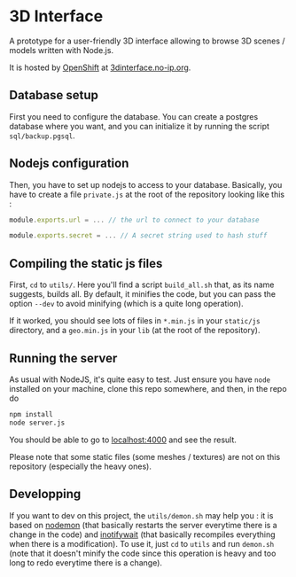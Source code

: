 # 3D Interface
A prototype for a user-friendly 3D interface allowing to browse 3D scenes /
models written with Node.js.

It is hosted by [OpenShift](https://www.openshift.com/) at
[3dinterface.no-ip.org](http://3dinterface.no-ip.org).

## Database setup
First you need to configure the database. You can create a postgres database
where you want, and you can initialize it by running the script
`sql/backup.pgsql`.

## Nodejs configuration
Then, you have to set up nodejs to access to your database. Basically, you have
to create a file `private.js` at the root of the repository looking like this :

``` javascript
module.exports.url = ... // the url to connect to your database

module.exports.secret = ... // A secret string used to hash stuff
```
## Compiling the static js files
First, `cd` to `utils/`. Here you'll find a script `build_all.sh` that, as its
name suggests, builds all. By default, it minifies the code, but you can pass
the option `--dev` to avoid minifying (which is a quite long operation).

If it worked, you should see lots of files in `*.min.js` in your `static/js`
directory, and a `geo.min.js` in your `lib` (at the root of the repository).

## Running the server
As usual with NodeJS, it's quite easy to test. Just ensure you have `node`
installed on your machine, clone this repo somewhere, and then, in the repo do

``` sh
npm install
node server.js
```

You should be able to go to [localhost:4000](http://localhost:4000) and see the
result.

Please note that some static files (some meshes / textures) are not on this
repository (especially the heavy ones).

## Developping
If you want to dev on this project, the `utils/demon.sh` may help you : it is
based on [nodemon](https://github.com/remy/nodemon) (that basically restarts
the server everytime there is a change in the code) and
[inotifywait](http://linux.die.net/man/1/inotifywait) (that basically
recompiles everything when there is a modification). To use it, just `cd` to
`utils` and run `demon.sh` (note that it doesn't minify the code since this
operation is heavy and too long to redo everytime there is a change).
